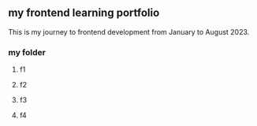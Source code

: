 ## my frontend learning portfolio

This is my journey to frontend development from January to August 2023.

### my folder
1. f1

2. f2

3. f3

4. f4
